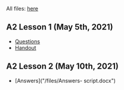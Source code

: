 All files: [here](/directory.html)

## A2 Lesson 1 (May 5th, 2021)

- [Questions](/files/Lesson1-Slides.pdf)
- [Handout](/files/Lesson1-Handout.pdf)
## A2 Lesson 2 (May 10th, 2021)
- [Answers]("/files/Answers- script.docx")
